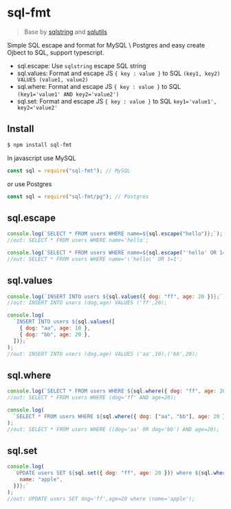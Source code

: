 # sql-fmt

> Base by [sqlstring](https://www.npmjs.com/package/sqlutils) and [sqlutils](https://github.com/mysqljs/sqlstring)

Simple SQL escape and format for MySQL \ Postgres and easy create Ojbect to SQL, support typescript.

- sql.escape: Use `sqlstring` escape SQL string
- sql.values: Format and escape JS `{ key : value }` to SQL `(key1, key2) VALUES (value1, value2)`
- sql.where: Format and escape JS `{ key : value }` to SQL `(key1='value1' AND key2='value2')`
- sql.set: Format and escape JS `{ key : value }` to SQL `key1='value1', key2='value2'`

## Install

```sh
$ npm install sql-fmt
```

In javascript use MySQL

```js
const sql = require("sql-fmt"); // MySQL
```

or use Postgres

```js
const sql = require("sql-fmt/pg"); // Postgres
```

## sql.escape

```js
console.log(`SELECT * FROM users WHERE name=${sql.escape("hello")};`);
//out: SELECT * FROM users WHERE name='hello';

console.log(`SELECT * FROM users WHERE name=${sql.escape("'hello' OR 1=1")}`);
//out: SELECT * FROM users WHERE name='\'hello\' OR 1=1';
```

## sql.values

```js
console.log(`INSERT INTO users ${sql.values({ dog: "ff", age: 20 })};`);
//out: INSERT INTO users (dog,age) VALUES ('ff',20);

console.log(
  `INSERT INTO users ${sql.values([
    { dog: "aa", age: 10 },
    { dog: "bb", age: 20 },
  ])};`
);
//out: INSERT INTO users (dog,age) VALUES ('aa',10),('bb',20);
```

## sql.where

```js
console.log(`SELECT * FROM users WHERE ${sql.where({ dog: "ff", age: 20 })};`);
//out: SELECT * FROM users WHERE (dog='ff' AND age=20);

console.log(
  `SELECT * FROM users WHERE ${sql.where({ dog: ["aa", "bb"], age: 20 })};`
);
//out: SELECT * FROM users WHERE ((dog='aa' OR dog='bb') AND age=20);
```

## sql.set

```js
console.log(
  `UPDATE users SET ${sql.set({ dog: "ff", age: 20 })} where ${sql.where({
    name: "apple",
  })};`
);
//out: UPDATE users SET dog='ff',age=20 where (name='apple');
```
